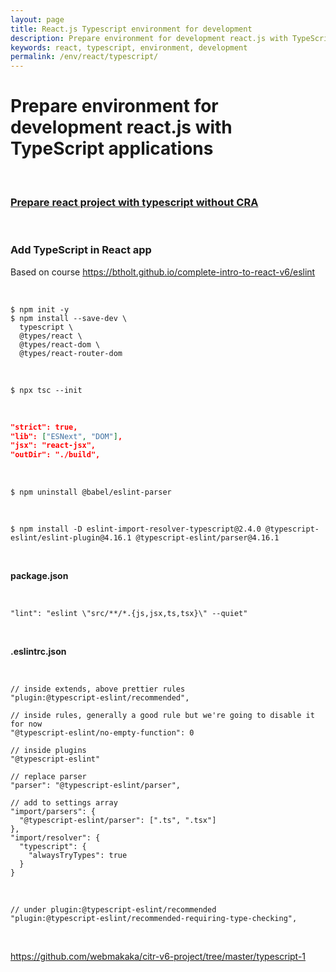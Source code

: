 ```yaml
---
layout: page
title: React.js Typescript environment for development
description: Prepare environment for development react.js with TypeScript applications
keywords: react, typescript, environment, development
permalink: /env/react/typescript/
---
```


# Prepare environment for development react.js with TypeScript applications

<br/>

### [Prepare react project with typescript without CRA](/env/react/typescript/build/webpack/)

<br/>

### Add TypeScript in React app

Based on course https://btholt.github.io/complete-intro-to-react-v6/eslint

<!--
  [UI Dev] React with TypeScript and
-->

<br/>

```
$ npm init -y
$ npm install --save-dev \
  typescript \
  @types/react \
  @types/react-dom \
  @types/react-router-dom
```

<br/>

```
$ npx tsc --init
```

<br/>

```json
"strict": true,
"lib": ["ESNext", "DOM"],
"jsx": "react-jsx",
"outDir": "./build",
```

<!--

<br/>

**tsconfig.dev.json**

```json
{
  "extends": "./tsconfig.json,
  "compilerOptions": {
    "jsx": "react-jsxdev"
  }
}
```

-->

<br/>

```
$ npm uninstall @babel/eslint-parser
```

<br/>

```
$ npm install -D eslint-import-resolver-typescript@2.4.0 @typescript-eslint/eslint-plugin@4.16.1 @typescript-eslint/parser@4.16.1
```

<br/>

**package.json**

<br/>

```
"lint": "eslint \"src/**/*.{js,jsx,ts,tsx}\" --quiet"
```

<br/>

**.eslintrc.json**

<br/>

```
// inside extends, above prettier rules
"plugin:@typescript-eslint/recommended",

// inside rules, generally a good rule but we're going to disable it for now
"@typescript-eslint/no-empty-function": 0

// inside plugins
"@typescript-eslint"

// replace parser
"parser": "@typescript-eslint/parser",

// add to settings array
"import/parsers": {
  "@typescript-eslint/parser": [".ts", ".tsx"]
},
"import/resolver": {
  "typescript": {
    "alwaysTryTypes": true
  }
}
```

<br/>

```
// under plugin:@typescript-eslint/recommended
"plugin:@typescript-eslint/recommended-requiring-type-checking",
```

<br/>

https://github.com/webmakaka/citr-v6-project/tree/master/typescript-1
